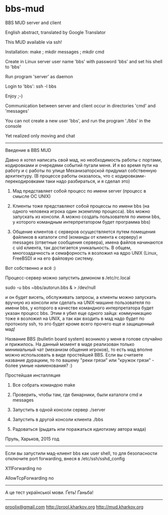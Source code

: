bbs-mud
=======

BBS MUD server and client

English abstract, translated by Google Translator

This MUD available via ssh!

Installation: make ; mkdir messages ; mkdir cmd

Create in Linux server user name 'bbs' with password 'bbs' and set his shell to 'bbs'

Run program 'server' as daemon

Login to 'bbs': ssh -l bbs

Enjoy ;-)

Communication between server and client occur in directories 'cmd' and 'messages'

You can not create a new user 'bbs', and run the program './bbs' in the console

Yet realized only moving and chat

---

Введение в BBS MUD

Давно я хотел написать свой мад, но необходимость работы с портами, кодировками
и очередями событий пугали меня. И я во время пути на работу и с работы по улице
Механизаторской придумал собственную архитектуру. (В процессе работы оказалось,
что с кодировками-перекодировками таки надо разбираться, и я сделал это)

1. Мад представляет собой процесс по имени server (процесс в смысле ОС UNIX)

2. Клиенты тоже представляют собой процессы по имени bbs (на одного человека
игрока один экземпляр процесса). bbs можно запускать из консоли. А можно
создать пользователя по имени bbs, у которого командным интерпретатором 
будет программа bbs)

3. Общение клиентов с серверов осуществляется путем помещения файликов в каталоги
cmd (команды от клиента к серверу) и messages (ответные сообщения сервера),
имена файлов начинаются с uid клиента, так достигается уникальность. В общем,
многозадачность и семафорность я возложил на ядро UNIX (Linux, FreeBSD) и на
его файловую систему.

Вот собственно и всё :)

Процесс-сервер можно запустить демоном в /etc/rc.local

sudo -u bbs ~bbs/autorun.bbs & > /dev/null

и он будет висеть, обслуживать запросы,
а клиенты можно запускать вручную из консоли или сделать на UNIX-машине пользователя
по имени bbs, у которого в качестве командного интерпретатора будет указан
процесс bbs. Этим я убил еще одного зайца: коммуникацию тоже я возложил на UNIX,
а так как входить в мад надо будет по протоколу ssh, то это будет кроме всего 
прочего еще и защищенный мад!

Название BBS (bulletin board system) возникло у меня в голове случайно и
прижилось. На данный момент в маде реализован только минимальный чат
(механизм общения игроков), то есть мад вполне можно использовать в виде
простейшей BBS. Если вы считаете название дурацким, то по вашему "реки грязи"
или "кружок грязи" - более умные наименования? :)

Простейшая инсталляция

1. Все собрать командою make

2. Проверить, чтобы там, где бинарники, были каталоги cmd и messages

3. Запустить в одной консоли сервер ./server

4. Запустить в другой консоли клиента ./bbs

5. Радоваться (рыдать или поражаться идиотизму автора мада)

Пруль, Харьков, 2015 год

---

Если вы запустили мад-клиент bbs как user shell, то для безопасности отключите port forwarding, внеся в /etc/ssh/sshd_config

X11Forwarding no

AllowTcpForwarding no

---

А це тест української мови. Ґеть! Ґаньба!

---

proolix@gmail.com
http://prool.kharkov.org
http://mud.kharkov.org
